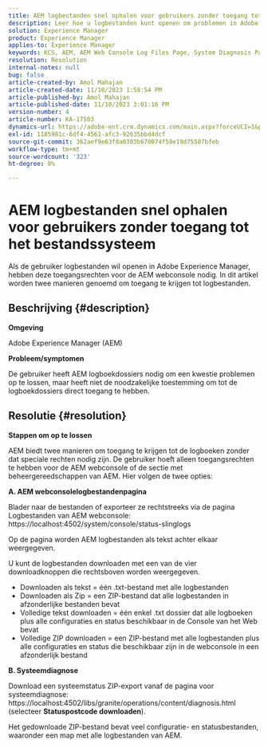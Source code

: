 ```yaml
---
title: AEM logbestanden snel ophalen voor gebruikers zonder toegang tot het bestandssysteem
description: Leer hoe u logbestanden kunt openen om problemen in Adobe Experience Manager op te lossen. U hebt toegangsrechten voor de AEM webconsole nodig.
solution: Experience Manager
product: Experience Manager
applies-to: Experience Manager
keywords: KCS, AEM, AEM Web Console Log Files Page, System Diagnosis Page
resolution: Resolution
internal-notes: null
bug: false
article-created-by: Amol Mahajan
article-created-date: 11/10/2023 1:58:54 PM
article-published-by: Amol Mahajan
article-published-date: 11/10/2023 3:01:16 PM
version-number: 4
article-number: KA-17503
dynamics-url: https://adobe-ent.crm.dynamics.com/main.aspx?forceUCI=1&pagetype=entityrecord&etn=knowledgearticle&id=3ef38345-d17f-ee11-8179-6045bd006704
exl-id: 1185981c-6df4-4561-afc3-92635bbd4dcf
source-git-commit: 362aef9e63f8a0303b670074f58e19d75587bfeb
workflow-type: tm+mt
source-wordcount: '323'
ht-degree: 0%

---
```


# AEM logbestanden snel ophalen voor gebruikers zonder toegang tot het bestandssysteem


Als de gebruiker logbestanden wil openen in Adobe Experience Manager, hebben deze toegangsrechten voor de AEM webconsole nodig. In dit artikel worden twee manieren genoemd om toegang te krijgen tot logbestanden.

## Beschrijving {#description}


<b>Omgeving</b>

Adobe Experience Manager (AEM)

<b>Probleem/symptomen</b>

De gebruiker heeft AEM logboekdossiers nodig om een kwestie problemen op te lossen, maar heeft niet de noodzakelijke toestemming om tot de logboekdossiers direct toegang te hebben.


## Resolutie {#resolution}


<b>Stappen om op te lossen</b>

AEM biedt twee manieren om toegang te krijgen tot de logboeken zonder dat speciale rechten nodig zijn. De gebruiker hoeft alleen toegangsrechten te hebben voor de AEM webconsole of de sectie met beheergereedschappen van AEM. Hier volgen de twee opties:

<b>A. AEM webconsolelogbestandenpagina</b>

Blader naar de bestanden of exporteer ze rechtstreeks via de pagina Logbestanden van AEM webconsole: https://localhost:4502/system/console/status-slinglogs

Op de pagina worden AEM logbestanden als tekst achter elkaar weergegeven.

U kunt de logbestanden downloaden met een van de vier downloadknoppen die rechtsboven worden weergegeven.

- Downloaden als tekst = één .txt-bestand met alle logbestanden
- Downloaden als Zip = een ZIP-bestand dat alle logbestanden in afzonderlijke bestanden bevat
- Volledige tekst downloaden = één enkel .txt dossier dat alle logboeken plus alle configuraties en status beschikbaar in de Console van het Web bevat
- Volledige ZIP downloaden = een ZIP-bestand met alle logbestanden plus alle configuraties en status die beschikbaar zijn in de webconsole in een afzonderlijk bestand


<b>B. Systeemdiagnose</b>

Download een systeemstatus ZIP-export vanaf de pagina voor systeemdiagnose: https://localhost:4502/libs/granite/operations/content/diagnosis.html (selecteer <b>Statuspostcode downloaden</b>).

Het gedownloade ZIP-bestand bevat veel configuratie- en statusbestanden, waaronder een map met alle logbestanden van AEM.
